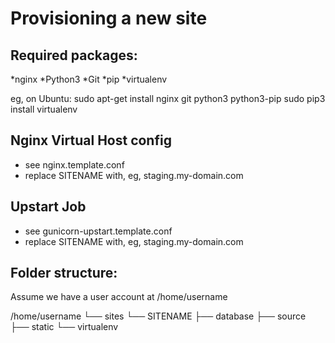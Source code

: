 Provisioning a new site
=======================

## Required packages:

*nginx
*Python3
*Git
*pip
*virtualenv

eg, on Ubuntu:
	sudo apt-get install nginx git python3 python3-pip
	sudo pip3 install virtualenv

## Nginx Virtual Host config

* see nginx.template.conf
* replace SITENAME with, eg, staging.my-domain.com

## Upstart Job

* see gunicorn-upstart.template.conf
* replace SITENAME with, eg, staging.my-domain.com

## Folder structure:
Assume we have a user account at /home/username

/home/username
└── sites
	└── SITENAME
		├── database
		├── source
		├── static
		└── virtualenv
